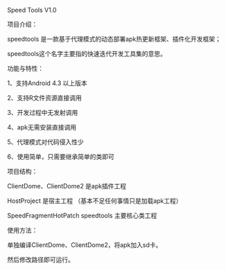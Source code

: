 Speed Tools  V1.0

项目介绍：

speedtools 是一款基于代理模式的动态部署apk热更新框架、插件化开发框架；

speedtools这个名字主要指的快速迭代开发工具集的意思。

	

功能与特性：

1、支持Android 4.3 以上版本

2、支持R文件资源直接调用

3、开发过程中无发射调用

4、apk无需安装直接调用

5、代理模式对代码侵入性少

6、使用简单，只需要继承简单的类即可




项目结构：

ClientDome、ClientDome2 是apk插件工程

HostProject 是宿主工程 （基本不足任何事情只是加载apk工程）

SpeedFragmentHotPatch speedtools 主要核心类工程




使用方法：

单独编译ClientDome、ClientDome2，将apk加入sd卡。

然后修改路径即可运行。




